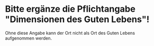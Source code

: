 # Bitte ergänze die Pflichtangabe "Dimensionen des Guten Lebens"!

Ohne diese Angabe kann der Ort nicht als Ort des Guten Lebens aufgenommen werden.